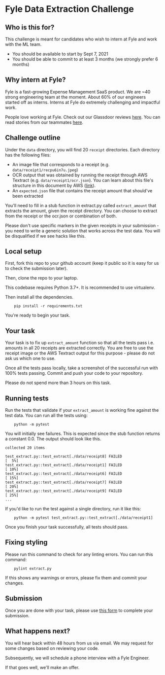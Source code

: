 # Fyle Data Extraction Challenge

## Who is this for?

This challenge is meant for candidates who wish to intern at Fyle and work with the ML team. 

* You should be available to start by Sept 7, 2021
* You should be able to commit to at least 3 months (we strongly prefer 6 months)

## Why intern at Fyle?

Fyle is a fast-growing Expense Management SaaS product. We are ~40 strong engineering team at the moment. About 60% of our engineers started off as interns. Interns at Fyle do extremely challenging and impactful work.


People love working at Fyle. Check out our Glassdoor reviews [here](https://www.glassdoor.co.in/Reviews/Fyle-Reviews-E1723235.htm). You can read stories from our teammates [here](https://stories.fylehq.com).


## Challenge outline

Under the `data` directory, you will find 20 `receipt` directories. Each directory has the following files:
* An image file that corresponds to a receipt (e.g. `data/receipt1/recpu6in7u.jpeg`)
* OCR output that was obtained by running the receipt through AWS Textract (e.g. `data/receipt1/ocr.json`). You can learn about this file's structure in this document by AWS ([link](https://docs.aws.amazon.com/textract/latest/dg/textract-dg.pdf)).
* An `expected.json` file that contains the receipt amount that should've been extracted

You'll need to fill in a stub function in extract.py called `extract_amount` that extracts the amount, given the receipt directory. You can choose to extract from the receipt or the ocr.json or combination of both.

Please don't use specific markers in the given receipts in your submission - you need to write a generic solution that works across the test data. You will be disqualified if we see hacks like this.

## Local setup

First, fork this repo to your github account (keep it public so it is easy for us to check the submission later). 

Then, clone the repo to your laptop.

This codebase requires Python 3.7+. It is recommended to use virtualenv.

Then install all the dependencies.
```
    pip install -r requirements.txt
```

You're ready to begin your task.

## Your task

Your task is to fix up `extract_amount` function so that all the tests pass i.e. amounts in all 20 receipts are extracted correctly. You are free to
use the receipt image or the AWS Textract output for this purpose - please do not ask us which one to use.

Once all the tests pass locally, take a screenshot of the successful run with 100% tests passing. Commit and push your code to your repository.

Please do not spend more than 3 hours on this task.

## Running tests

Run the tests that validate if your `extract_amount` is working fine against the test data. You can run all the tests using:

```
    python -m pytest
```
You will initially see failures. This is expected since the stub function returns a constant 0.0. The output should look like this.

```
collected 20 items                                                                                                                                               

test_extract.py::test_extract[./data/receipt8] FAILED                                                                                                                      [  5%]
test_extract.py::test_extract[./data/receipt1] FAILED                                                                                                                      [ 10%]
test_extract.py::test_extract[./data/receipt6] FAILED                                                                                                                      [ 15%]
test_extract.py::test_extract[./data/receipt7] FAILED                                                                                                                      [ 20%]
test_extract.py::test_extract[./data/receipt9] FAILED                                                                                                                      [ 25%]
...
```

If you'd like to run the test against a single directory, run it like this:

```
    python -m pytest test_extract.py::test_extract[./data/receipt1]
```

Once you finish your task successfully, all tests should pass.

## Fixing styling

Please run this command to check for any linting errors. You can run this command:

```
    pylint extract.py
```

If this shows any warnings or errors, please fix them and commit your changes.

## Submission

Once you are done with your task, please use [this form](https://forms.gle/hJAKfXdcdqgUVKfY8) to complete your submission.

## What happens next?

You will hear back within 48 hours from us via email. We may request for some changes based on reviewing your code.

Subsequently, we will schedule a phone interview with a Fyle Engineer.

If that goes well, we'll make an offer. 
